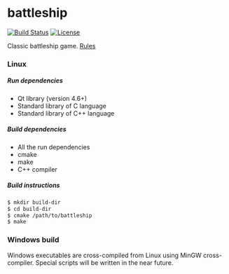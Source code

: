 battleship
==========

[![Build Status][build-status]][travis]
[![License][license]](LICENSE)

Classic battleship game.
[Rules][rules]

### Linux

##### Run dependencies

 - Qt library (version 4.6+)
 - Standard library of C language
 - Standard library of C++ language

##### Build dependencies

 - All the run dependencies
 - cmake
 - make
 - C++ compiler

##### Build instructions

```bash
$ mkdir build-dir
$ cd build-dir
$ cmake /path/to/battleship
$ make
```

### Windows build

Windows executables are cross-compiled from Linux
using MinGW cross-compiler.
Special scripts will be written in the near future.

[rules]: https://en.wikipedia.org/wiki/Battleship_%28game%29
[license]: https://img.shields.io/badge/License-GPL2-brightgreen.png
[travis]: https://travis-ci.org/zer0main/battleship
[build-status]: https://travis-ci.org/zer0main/battleship.png?branch=master
